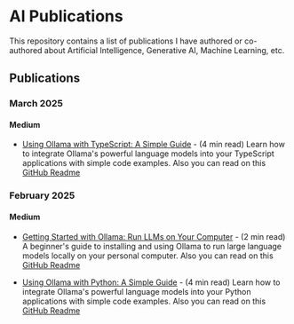 # AI Publications

This repository contains a list of publications I have authored or co-authored about Artificial Intelligence, Generative AI, Machine Learning, etc.

## Publications

### March 2025

#### Medium

- <a href="https://medium.com/@jonigl/using-ollama-with-typescript-a-simple-guide-20f5e8d3827c" target="_blank">Using Ollama with TypeScript: A Simple Guide</a> - (4 min read) Learn how to integrate Ollama's powerful language models into your TypeScript applications with simple code examples. Also you can read on this [GitHub Readme](medium/2025/03/Using%20Ollama%20with%20TypeScript%20-%20A%20Simple%20Guide/README.md)

### February 2025

#### Medium

- <a href="https://medium.com/@jonigl/getting-started-with-ollama-run-llms-on-your-computer-915ba084918c" target="_blank">Getting Started with Ollama: Run LLMs on Your Computer</a> - (2 min read) A beginner's guide to installing and using Ollama to run large language models locally on your personal computer. Also you can read on this [GitHub Readme](medium/2025/02/Getting%20Started%20with%20Ollama%20-%20Run%20LLMs%20on%20Your%20Computer/README.md)

- <a href="https://medium.com/@jonigl/using-ollama-with-python-a-simple-guide-0752369e1e55" target="_blank">Using Ollama with Python: A Simple Guide</a> - (4 min read) Learn how to integrate Ollama's powerful language models into your Python applications with simple code examples. Also you can read on this [GitHub Readme](medium/2025/02/Using%20Ollama%20with%20Python%20-%20A%20Simple%20Guide/README.md)
